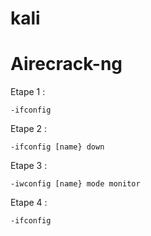 # kali
# Airecrack-ng

Etape 1 : 

    -ifconfig
    
Etape 2 :

    -ifconfig [name} down
    
Etape 3 :
 
    -iwconfig [name} mode monitor
    
Etape 4 :

    -ifconfig
